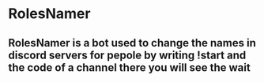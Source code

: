 # RolesNamer
## RolesNamer is a bot used to change the names in discord servers for pepole by writing !start and the code of a channel there you will see the wait
